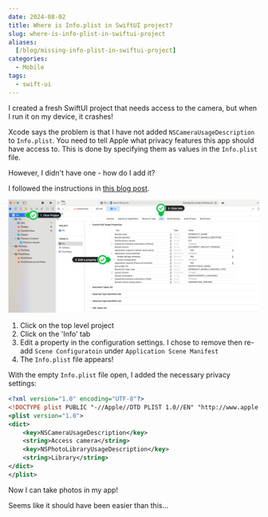 ```yaml
---
date: 2024-08-02
title: Where is Info.plist in SwiftUI project?
slug: where-is-info-plist-in-swiftui-project
aliases:
  [/blog/missing-info-plist-in-swiftui-project]
categories: 
  - Mobile
tags:
  - swift-ui
---
```


I created a fresh SwiftUI project that needs access to the camera, but when I run it on my device, it crashes! 

Xcode says the problem is that I have not added `NSCameraUsageDescription` to `Info.plist`. You need to tell Apple what privacy features this app should have access to. This is done by specifying them as values in the `Info.plist` file.

However, I didn't have one - how do I add it? 

I followed the instructions in [this blog post](https://useyourloaf.com/blog/xcode-13-missing-info.plist/).

![Steps to add Info.plist](./screen-shot-1.png)

1. Click on the top level project
2. Click on the 'Info' tab
3. Edit a property in the configuration settings. I chose to remove then re-add `Scene Configuratoin` under `Application Scene Manifest`
4. The `Info.plist` file appears! 

With the empty `Info.plist` file open, I added the necessary privacy settings: 

```xml
<?xml version="1.0" encoding="UTF-8"?>
<!DOCTYPE plist PUBLIC "-//Apple//DTD PLIST 1.0//EN" "http://www.apple.com/DTDs/PropertyList-1.0.dtd">
<plist version="1.0">
<dict>
	<key>NSCameraUsageDescription</key>
	<string>Access camera</string>
	<key>NSPhotoLibraryUsageDescription</key>
	<string>Library</string>
</dict>
</plist>
```

Now I can take photos in my app!

Seems like it should have been easier than this...
